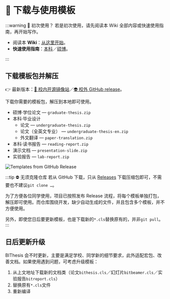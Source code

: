 # 📁 下载与使用模板

:::warning 📖 初次使用？
若是初次使用，请先阅读本 Wiki 全部内容或快速使用指南，再开始写作。

- 阅读本 **Wiki**：[从这里开始](./preface.md)。
- **快速使用指南**：[本科][undergraduate-handbook]／[硕博][graduate-handbook]。

:::

## 下载模板包并解压

👉 最新版本：[🏫 校内开源镜像站][mirror]／[👽 校外 GitHub release][latest-release]。

下载你需要的模板包，解压到本地即可使用。

- 硕博·学位论文 — `graduate-thesis.zip`
- 本科·毕业设计
  - 论文 — `undergraduate-thesis.zip`
  - 论文（全英文专业） — `undergraduate-thesis-en.zip`
  - 外文翻译 — `paper-translation.zip`
- 本科·读书报告 — `reading-report.zip`
- 演示文档 — `presentation-slide.zip`
- 实验报告 — `lab-report.zip`

![Templates from GitHub Release](../assets/templates-from-release.png)

:::tip ⛔ 无须克隆仓库
若从 GitHub 下载，只从 [Releases][releases] 下载压缩包即可，不需要也不建议`git clone …`。

为了方便各位同学使用，项目已按照发布 Release 流程，将每个模板单独打包，解压即可使用。而仓库围绕开发，缺少自动生成的文件，并且包含多个模板，并不方便使用。

另外，即使您日后要更新模板，也是下载新的`*.cls`替换原有的，并非`git pull`。
:::

## 日后更新升级

BIThesis 会不时更新，主要是满足学校、同学新的细节要求，此外适配宏包、改善文档。如果使用遇到问题，可考虑升级模板：

1. 从上文地址下载新的文档类（论文`bithesis.cls`／幻灯片`bitbeamer.cls`／实验报告`bitreport.cls`）
2. 替换原有`*.cls`文件
3. 重新编译

[mirror]: https://mirror.bit.edu.cn/github-release/BITNP/BIThesis/LatestRelease/ '北京理工大学开源镜像站 - BIThesis镜像'
[releases]: https://github.com/BITNP/BIThesis/releases/ 'Releases · BITNP/BIThesis'
[latest-release]: https://github.com/BITNP/BIThesis/releases/latest 'Latest Release · BITNP/BIThesis'
[undergraduate-handbook]: https://github.com/BITNP/BIThesis/releases/latest/download/undergraduate-handbook.pdf
[graduate-handbook]: https://github.com/BITNP/BIThesis/releases/latest/download/graduate-handbook.pdf
